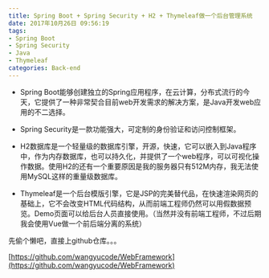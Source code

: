 ```yaml
---
title: Spring Boot + Spring Security + H2 + Thymeleaf做一个后台管理系统
date: 2017年10月26日 09:56:19
tags:
- Spring Boot
- Spring Security
- Java
- Thymeleaf
categories: Back-end
---
```


- Spring Boot能够创建独立的Spring应用程序，在云计算，分布式流行的今天，它提供了一种非常契合目前web开发需求的解决方案，是Java开发web应用的不二选择。

- Spring Security是一款功能强大，可定制的身份验证和访问控制框架。

- H2数据库是一个轻量级的数据库引擎，开源，快速，它可以嵌入到Java程序中，作为内存数据库，也可以持久化，并提供了一个web程序，可以可视化操作数据。使用H2的还有一个重要原因是我的服务器只有512M内存，我无法使用MySQL这样的重量级数据库。

- Thymeleaf是一个后台模版引擎，它是JSP的完美替代品，在快速渲染网页的基础上，它不会改变HTML代码结构，从而前端工程师仍然可以用假数据预览。Demo页面可以给后台人员直接使用。（当然并没有前端工程师，不过后期我会使用Vue做一个前后端分离的系统）

<!--more-->


先偷个懒吧，直接上github仓库。。。

[https://github.com/wangyucode/WebFramework](https://github.com/wangyucode/WebFramework)
